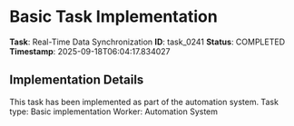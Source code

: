 # Basic Task Implementation

**Task**: Real-Time Data Synchronization
**ID**: task_0241
**Status**: COMPLETED
**Timestamp**: 2025-09-18T06:04:17.834027

## Implementation Details

This task has been implemented as part of the automation system.
Task type: Basic implementation
Worker: Automation System
